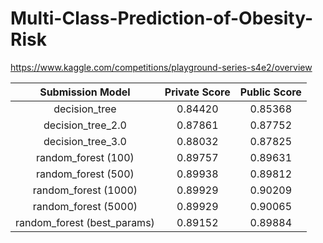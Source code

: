 # Multi-Class-Prediction-of-Obesity-Risk

https://www.kaggle.com/competitions/playground-series-s4e2/overview

|   Submission Model   | Private Score | Public Score |
|:--------------------:|:-------------:|:------------:|
|    decision_tree     |    0.84420    |   0.85368    |
|  decision_tree_2.0   |    0.87861    |   0.87752    |
|  decision_tree_3.0   |    0.88032    |   0.87825    |
| random_forest (100)  |    0.89757    |   0.89631    |
| random_forest (500)  |    0.89938    |   0.89812    |
| random_forest (1000) |    0.89929    |   0.90209    |
| random_forest (5000) |    0.89929    |   0.90065    |
| random_forest (best_params) |    0.89152    |   0.89884    |
